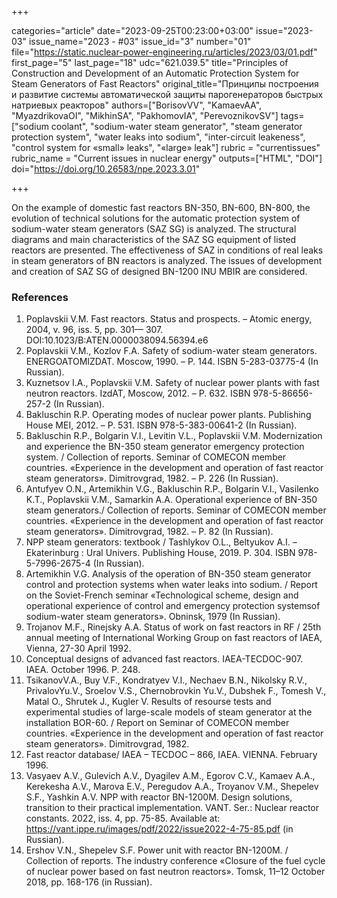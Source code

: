 +++

categories="article"
date="2023-09-25T00:23:00+03:00"
issue="2023-03"
issue_name="2023 - #03"
issue_id="3"
number="01"
file="https://static.nuclear-power-engineering.ru/articles/2023/03/01.pdf"
first_page="5"
last_page="18"
udc="621.039.5"
title="Principles of Construction and Development of an Automatic Protection System for Steam Generators of Fast Reactors"
original_title="Принципы построения и развитие системы автоматической защиты парогенераторов быстрых натриевых реакторов"
authors=["BorisovVV", "KamaevAA", "MyazdrikovaOI", "MikhinSA", "PakhomovIA", "PerevoznikovSV"]
tags=["sodium coolant", "sodium-water steam generator", "steam generator protection system", "water leaks into sodium", "inter-circuit leakeness", "control system for «small» leaks", "«large» leak"]
rubric = "currentissues"
rubric_name = "Current issues in nuclear energy"
outputs=["HTML", "DOI"]
doi="https://doi.org/10.26583/npe.2023.3.01"

+++

On the example of domestic fast reactors BN-350, BN-600, BN-800, the evolution of technical solutions for the automatic protection system of sodium-water steam generators (SAZ SG) is analyzed. The structural diagrams and main characteristics of the SAZ SG equipment of listed reactors are presented. The effectiveness of SAZ in conditions of real leaks in steam generators of BN reactors is analyzed. The issues of development and creation of SAZ SG of designed BN-1200 INU MBIR are considered.

### References

1. Poplavskii V.M. Fast reactors. Status and prospects. – Atomic energy, 2004, v. 96, iss. 5, pp. 301— 307. DOI:10.1023/B:ATEN.0000038094.56394.e6
2. Poplavskii V.M., Kozlov F.A. Safety of sodium-water steam generators. ENERGOATOMIZDAT. Moscow, 1990. – P. 144. ISBN 5-283-03775-4 (In Russian).
3. Kuznetsov I.A., Poplavskii V.M. Safety of nuclear power plants with fast neutron reactors. IzdAT, Moscow, 2012. – P. 632. ISBN 978-5-86656-257-2 (In Russian).
4. Bakluschin R.P. Operating modes of nuclear power plants. Publishing House MEI, 2012. – P. 531. ISBN 978-5-383-00641-2 (In Russian).
5. Bakluschin R.P., Bolgarin V.I., Levitin V.L., Poplavskii V.M. Modernization and experience the BN-350 steam generator emergency protection system. / Collection of reports. Seminar of COMECON member countries. «Experience in the development and operation of fast reactor steam generators». Dimitrovgrad, 1982. – P. 226 (In Russian).
6. Antufyev O.N., Artemikhin V.G., Bakluschin R.P., Bolgarin V.I., Vasilenko K.T., Poplavskii V.M., Samarkin A.A. Operational experience of BN-350 steam generators./ Collection of reports. Seminar of COMECON member countries. «Experience in the development and operation of fast reactor steam generators». Dimitrovgrad, 1982. – P. 82 (In Russian).
7. NPP steam generators: textbook / Tashlykov O.L., Beltyukov A.I. – Ekaterinburg : Ural Univers. Publishing House, 2019. P. 304. ISBN 978-5-7996-2675-4 (In Russian).
8. Artemikhin V.G. Analysis of the operation of BN-350 steam generator control and protection systems when water leaks into sodium. / Report on the Soviet-French seminar «Technological scheme, design and operational experience of control and emergency protection systemsof sodium-water steam generators». Obninsk, 1979 (In Russian).
9. Trojanov M.F., Rinejsky A.A. Status of work on fast reactors in RF / 25th annual meeting of International Working Group on fast reactors of IAEA, Vienna, 27-30 April 1992.
10. Conceptual designs of advanced fast reactors. IAEA-TECDOC-907. IAEA. October 1996. P. 248.
11. TsikanovV.A., Buy V.F., Kondratyev V.I., Nechaev B.N., Nikolsky R.V., PrivalovYu.V., Sroelov V.S., Chernobrovkin Yu.V., Dubshek F., Tomesh V., Matal O., Shrutek J., Kugler V. Results of resourse tests and experimental studies of large-scale models of steam generator at the installation BOR-60. / Report on Seminar of COMECON member countries. «Experience in the development and operation of fast reactor steam generators». Dimitrovgrad, 1982.
12. Fast reactor database/ IAEA – TECDOC – 866, IAEA. VIENNA. February 1996.
13. Vasyaev A.V., Gulevich A.V., Dyagilev A.M., Egorov C.V., Kamaev A.A., Kerekesha A.V., Marova E.V., Peregudov A.A., Troyanov V.M., Shepelev S.F., Yashkin A.V. NPP with reactor BN-1200M. Design solutions, transition to their practical implementation. VANT. Ser.: Nuclear reactor constants. 2022, iss. 4, pp. 75-85. Available at: https://vant.ippe.ru/images/pdf/2022/issue2022-4-75-85.pdf (in Russian).
14. Ershov V.N., Shepelev S.F. Power unit with reactor BN-1200M. / Collection of reports. The industry conference «Closure of the fuel cycle of nuclear power based on fast neutron reactors». Tomsk, 11–12 October 2018, pp. 168-176 (in Russian).
